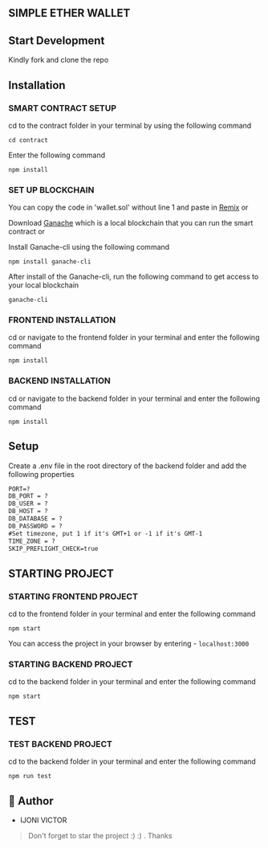 ## SIMPLE ETHER WALLET

## Start Development

Kindly fork and clone the repo 

## Installation

### SMART CONTRACT SETUP

cd to the contract folder in your terminal by using the following command

```
cd contract
```

Enter the following command 

```
npm install
```

### SET UP BLOCKCHAIN
You can copy the code in 'wallet.sol' without line 1 and paste in [Remix](https://remix.ethereum.org) or 

Download [Ganache](https://trufflesuite.com/ganache/index.html) which is a local blockchain that you can run the smart contract or 

Install Ganache-cli using the following command

```
npm install ganache-cli
```

After install of the Ganache-cli, run the following command to get access to your local blockchain

```
ganache-cli
```


### FRONTEND INSTALLATION

cd or navigate to the frontend folder in your terminal and enter the following command 

```
npm install
```
### BACKEND INSTALLATION

cd or navigate to the backend folder in your terminal and enter the following command

``` 
npm install
```

## Setup

Create a .env file in the root directory of the backend folder and add the following properties

```markdown
PORT=?
DB_PORT = ?
DB_USER = ?
DB_HOST = ?
DB_DATABASE = ?
DB_PASSWORD = ?
#Set timezone, put 1 if it's GMT+1 or -1 if it's GMT-1
TIME_ZONE = ?
SKIP_PREFLIGHT_CHECK=true 
```

## STARTING PROJECT

### STARTING FRONTEND PROJECT

cd to the frontend folder in your terminal and enter the following command

```
npm start
```

You can access the project in your browser by entering - `localhost:3000`



### STARTING BACKEND PROJECT

cd to the backend folder in your terminal and enter the following command

```
npm start
```

## TEST

### TEST BACKEND PROJECT

cd to the backend folder in your terminal and enter the following command
```
npm run test
```

## 🎩 Author

- IJONI VICTOR  

> Don't forget to star the project :) :) . Thanks

